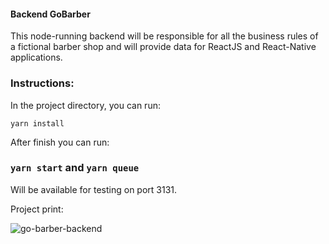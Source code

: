#### Backend GoBarber

This node-running backend will be responsible for all the business rules of a fictional barber shop and will provide data for ReactJS and React-Native applications.
### Instructions:

In the project directory, you can run:

`yarn install`

After finish you can run:

### `yarn start` and `yarn queue`

Will be available for testing on port 3131.

Project print:

![go-barber-backend](https://user-images.githubusercontent.com/47576846/63373341-1f3dd980-c35e-11e9-8719-8b7559563883.png)
